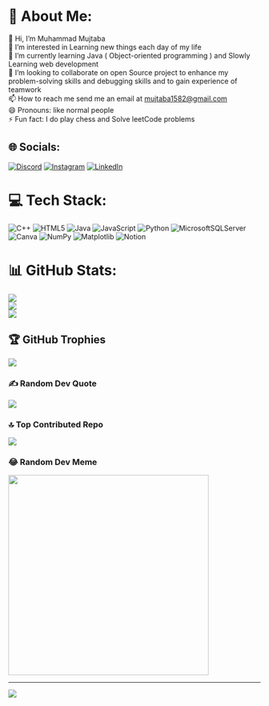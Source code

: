 # 💫 About Me:
👋 Hi, I’m Muhammad Mujtaba<br>👀 I’m interested in Learning new things each day of my life<br>🌱 I’m currently learning Java ( Object-oriented programming ) and Slowly Learning web development<br>💞️ I’m looking to collaborate on open Source project to enhance my problem-solving skills and debugging skills and to gain experience of teamwork<br>📫 How to reach me send me an email at mujtaba1582@gmail.com<br>😄 Pronouns: like normal people<br>⚡ Fun fact: I do play chess and Solve leetCode problems


## 🌐 Socials:
[![Discord](https://img.shields.io/badge/Discord-%237289DA.svg?logo=discord&logoColor=white)](https://discord.gg/https://discord.gg/ejZnJTMDcF) [![Instagram](https://img.shields.io/badge/Instagram-%23E4405F.svg?logo=Instagram&logoColor=white)](https://instagram.com/mujtaba_nite) [![LinkedIn](https://img.shields.io/badge/LinkedIn-%230077B5.svg?logo=linkedin&logoColor=white)](www.linkedin.com/in/muhammad-mujtaba-84b607319)

# 💻 Tech Stack:
![C++](https://img.shields.io/badge/c++-%2300599C.svg?style=for-the-badge&logo=c%2B%2B&logoColor=white) ![HTML5](https://img.shields.io/badge/html5-%23E34F26.svg?style=for-the-badge&logo=html5&logoColor=white) ![Java](https://img.shields.io/badge/java-%23ED8B00.svg?style=for-the-badge&logo=openjdk&logoColor=white) ![JavaScript](https://img.shields.io/badge/javascript-%23323330.svg?style=for-the-badge&logo=javascript&logoColor=%23F7DF1E) ![Python](https://img.shields.io/badge/python-3670A0?style=for-the-badge&logo=python&logoColor=ffdd54) ![MicrosoftSQLServer](https://img.shields.io/badge/Microsoft%20SQL%20Server-CC2927?style=for-the-badge&logo=microsoft%20sql%20server&logoColor=white) ![Canva](https://img.shields.io/badge/Canva-%2300C4CC.svg?style=for-the-badge&logo=Canva&logoColor=white) ![NumPy](https://img.shields.io/badge/numpy-%23013243.svg?style=for-the-badge&logo=numpy&logoColor=white) ![Matplotlib](https://img.shields.io/badge/Matplotlib-%23ffffff.svg?style=for-the-badge&logo=Matplotlib&logoColor=black) ![Notion](https://img.shields.io/badge/Notion-%23000000.svg?style=for-the-badge&logo=notion&logoColor=white)
# 📊 GitHub Stats:
![](https://github-readme-stats.vercel.app/api?username=LTNITESNAKE&theme=dark&hide_border=false&include_all_commits=false&count_private=true)<br/>
![](https://github-readme-streak-stats.herokuapp.com/?user=LTNITESNAKE&theme=dark&hide_border=false)<br/>
![](https://github-readme-stats.vercel.app/api/top-langs/?username=LTNITESNAKE&theme=dark&hide_border=false&include_all_commits=false&count_private=true&layout=compact)

## 🏆 GitHub Trophies
![](https://github-profile-trophy.vercel.app/?username=LTNITESNAKE&theme=darkhub&no-frame=false&no-bg=false&margin-w=4)

### ✍️ Random Dev Quote
![](https://quotes-github-readme.vercel.app/api?type=horizontal&theme=radical)

### 🔝 Top Contributed Repo
![](https://github-contributor-stats.vercel.app/api?username=LTNITESNAKE&limit=5&theme=dark&combine_all_yearly_contributions=true)

### 😂 Random Dev Meme
<img src='[(https://www.google.com/imgres?q=dev%20meme&imgurl=https%3A%2F%2Flookaside.fbsbx.com%2Flookaside%2Fcrawler%2Fmedia%2F%3Fmedia_id%3D2624671474457476&imgrefurl=https%3A%2F%2Fwww.facebook.com%2Fp%2FDev-Memes-100064856284512%2F&docid=awreYPYlCZZL2M&tbnid=U_QK9Nswe5T4pM&vet=12ahUKEwjP1pT5oPaFAxV0BNsEHWK2A4YQM3oECCQQAA..i&w=960&h=954&hcb=2&ved=2ahUKEwjP1pT5oPaFAxV0BNsEHWK2A4YQM3oECCQQAA)]' style="height: 400px;"/>

---
[![](https://visitcount.itsvg.in/api?id=LTNITESNAKE&icon=2&color=6)](https://visitcount.itsvg.in)

